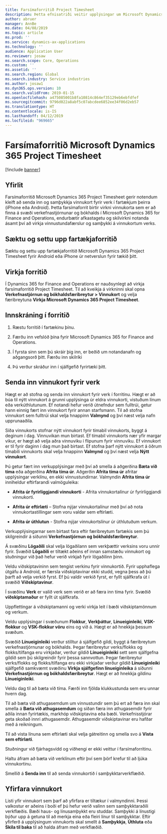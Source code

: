 ```yaml
---
title: Farsímaforritið Project Timesheet
description: Þetta efnisatriði veitir upplýsingar um Microsoft Dynamics 365 Project Timesheet farsímaforritið. Farsímaforritið Project Timesheet gerir notendum kleift að senda inn og samþykkja vinnukort fyrir verk í fartækjum þeirra.
author: abruer
manager: AnnBe
ms.date: 04/08/2019
ms.topic: article
ms.prod: ''
ms.service: dynamics-ax-applications
ms.technology: ''
audience: Application User
ms.reviewer: josaw
ms.search.scope: Core, Operations
ms.custom: ''
ms.assetid: ''
ms.search.region: Global
ms.search.industry: Service industries
ms.author: josaw1
ms.dyn365.ops.version: 10
ms.search.validFrom: 2019-01-15
ms.openlocfilehash: a475085001b8fa10814c864ef35129eb6ebfdfef
ms.sourcegitcommit: 9796d022a8abf5c07abcdee6852ee34f06d2eb57
ms.translationtype: HT
ms.contentlocale: is-IS
ms.lasthandoff: 04/12/2019
ms.locfileid: "969665"
---
```

# <a name="microsoft-dynamics-365-project-timesheet-mobile-application"></a>Farsímaforritið Microsoft Dynamics 365 Project Timesheet

[!include [banner](../includes/banner.md)]

## <a name="overview"></a>Yfirlit

Farsímaforritið Microsoft Dynamics 365 Project Timesheet gerir notendum kleift að senda inn og samþykkja vinnukort fyrir verk í fartækjum þeirra (iPhone eða Android). Þetta farsímaforrit birtir virkni vinnukorta sem er að finna á svæði verkefnastjórnunar og bókhalds í Microsoft Dynamics 365 for Finance and Operations, endurbætir afkastagetu og skilvirkni notanda ásamt því að virkja vinnustundafærslur og samþykki á vinnukortum verks.

## <a name="download-and-install-the-mobile-app"></a>Sæktu og settu upp fartækjaforritið

Sæktu og settu upp fartækjaforritið Microsoft Dynamics 365 Project Timesheet fyrir Android eða iPhone úr netverslun fyrir tækið þitt.

## <a name="enable-the-app"></a>Virkja forritið 

Í Dynamics 365 for Finance and Operations er nauðsynlegt að virkja farsímaforritið Project Timesheet. Til að kveikja á virkninni skal opna **Verkefnastjórnun og bókhaldsfæribreytur \> Vinnukort** og velja færibreytuna **Virkja Microsoft Dynamics 365 Project Timesheet**.

## <a name="sign-in-to-the-app"></a>Innskráning í forritið

1.  Ræstu forritið í fartækinu þínu.

2.  Færðu inn vefslóð þína fyrir Microsoft Dynamics 365 for Finance and Operations.

3.  Í fyrsta sinn sem þú skráir þig inn, er beðið um notandanafn og aðgangsorð þitt. Færðu inn skilríki

4.  Þú verður skráður inn í sjálfgefið fyrirtæki þitt.

## <a name="submit-a-project-timesheet"></a>Senda inn vinnukort fyrir verk

Hægt er að stofna og senda inn vinnukort fyrir verk í forritinu. Hægt er að búa til nýtt vinnukort á grunni upplýsinga úr eldra vinnukorti, vistuðum línum eða verkúthlutunum. Ef notandi hefur verið útnefndur sem fulltrúi, getur hann einnig fært inn vinnukort fyrir annan starfsmann. Til að stofna vinnukort sem fulltrúi skal velja hnappinn **Valmynd** og því næst velja nafn upprunaaðila.

Síða vinnukorts stofnar nýtt vinnukort fyrir tímabil vinnukorts, byggt á deginum í dag. Vinnuvikan mun birtast. Ef tímabil vinnukorts nær yfir margar vikur, er hægt að velja aðra vinnuviku í flipunum fyrir vinnuviku.
Ef vinnukort er til fyrir daginn í dag mun það birtast. Ef stofna þarf nýtt vinnukort á öðrum tímabili vinnukorts skal velja hnappinn **Valmynd** og því næst velja **Nýtt vinnukort**.

Þú getur fært inn verkupplýsingar með því að smella á aðgerðina **Bæta við tíma** eða aðgerðina **Afrita tíma úr**. Aðgerðin **Afrita tíma úr** afritar upplýsingar verklínu, en ekki vinnustundirnar. Valmyndin **Afrita tíma úr** inniheldur eftirfarandi valmöguleika:

- **Afrita úr fyrirliggjandi vinnukorti** - Afrita vinnukortalínur úr fyrirliggjandi vinnukorti.

- **Afrita úr eftirlæti** – Stofna nýjar vinnukortalínur með því að nota vinnukortastillingar sem voru valdar sem eftirlæti.

- **Afrita úr úthlutun** - Stofna nýjar vinnukortslínur úr úthlutuðum verkum.

Verkupplýsingarnar sem birtast fara eftir færibreytum fartækis sem þú skilgreindir á síðunni **Verkefnastjórnun og bókhaldsfæribreytur**.

Á svæðinu **Lögaðili** skal velja lögaðilann sem verkþættir verksins voru unnir fyrir. Svæðið **Lögaðili** er tiltækt aðeins ef innan samstæðu vinnukort og stuðningur við það hefur verið virkjað fyrir lögaðilinn þinn.

Veldu viðskiptavininn sem tengist verkinu fyrir vinnukortið. Fyrir upphaflega útgáfu á Android, er færsla viðskiptavinar ekki studd, vegna þess að þú þarft að velja verkið fyrst. Ef þú valdir verkið fyrst, er fyllt sjálfkrafa út í svæðið **Viðskiptavinur**.

Í svæðinu **Verk** er valið verk sem verið er að færa inn tíma fyrir. Svæðið **viðskiptamaður** er fyllt út sjálfkrafa.

Uppflettingar á viðskiptamanni og verki virkja leit í bæði viðskiptamönnum og verkum.

Veldu upplýsingar í svæðunum **Flokkur**, **Verkþáttur**, **Línueiginleiki**, **VSK-flokkur** og **VSK-flokkur vöru** eins og við á. Hægt er að hnekkja þessum svæðum.

Svæðið **Línueiginleiki** verður stilltur á sjálfgefið gildi, byggt á færibreytum verkefnastjórnunar og bókhalds. Þegar færibreytur verks/flokks og flokks/tilfanga eru virkjaðar, verður gildið **Línueiginleiki** sett sem sjálfgefna gildið sem þú skilgreindir fyrir þessa sannvottun. Þegar færibreytur verks/flokks og flokks/tilfanga eru ekki virkjaðar verður gildið **Línueiginleiki** sjálfgefið samkvæmt svæðinu **Virkja sjálfgefinn línueiginleika** á síðunni **Verkefnastjórnun og bókhaldsfæribreytur**. Hægt er að hnekkja gildinu **Línueiginleiki**.

Veldu dag til að bæta við tíma. Færði inn fjölda klukkustunda sem eru unnar hvern dag.

Til að bæta við athugasemdum um vinnustundir sem þú ert að færa inn skal smella á **Bæta við athugasemdum** og síðan færa inn athugasemdir fyrir aðila innan fyrirtækis, markhóp viðskiptavina eða bæði.
Verkefnisstjórar geta skoðað innri athugasemdir. Athugasemdir viðskiptavinar eru hafðar með á reikningum.

Til að vista línuna sem eftirlæti skal velja gátreitinn og smella svo á **Vista sem eftirlæti**.

Stuðningur við fjárhagsvídd og viðhengi er ekki veittur í farsímaforritinu.

Haltu áfram að bæta við verklínum eftir því sem þörf krefur til að ljúka vinnukortinu.

Smellið á **Senda inn** til að senda vinnukortið í samþykktarverkflæðið.

## <a name="review-timesheets"></a>Yfirfara vinnukort

Listi yfir vinnukort sem þarf að yfirfara er tiltækur í valmyndinni. Þessi valkostur er aðeins í boði ef þú hefur verið valinn sem samþykktaraðili verkflæðis. Bæði haus- og línusamþykkt eru studdar. Samþykki á línustigi býður upp á getuna til að merkja eina eða fleiri línur til samþykktar. Eftir yfirferð á upplýsingum vinnukorts skal smellt á **Samþykkja**, **Úthluta** eða **Skila til baka** til að halda áfram með verkflæðið.
